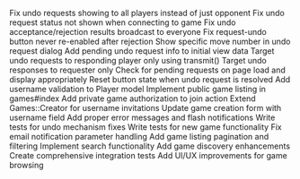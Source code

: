Fix undo requests showing to all players instead of just opponent
Fix undo request status not shown when connecting to game
Fix undo acceptance/rejection results broadcast to everyone
Fix request-undo button never re-enabled after rejection
Show specific move number in undo request dialog
Add pending undo request info to initial view data
Target undo requests to responding player only using transmit()
Target undo responses to requester only
Check for pending requests on page load and display appropriately
Reset button state when undo request is resolved
Add username validation to Player model
Implement public game listing in games#index
Add private game authorization to join action
Extend Games::Creator for username invitations
Update game creation form with username field
Add proper error messages and flash notifications
Write tests for undo mechanism fixes
Write tests for new game functionality
Fix email notification parameter handling
Add game listing pagination and filtering
Implement search functionality
Add game discovery enhancements
Create comprehensive integration tests
Add UI/UX improvements for game browsing